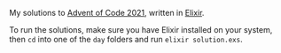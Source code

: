 My solutions to [Advent of Code 2021](https://adventofcode.com/2021), written in [Elixir](https://elixir-lang.org/).

To run the solutions, make sure you have Elixir installed on your system, then `cd` into one of the `day` folders and run `elixir solution.exs`.